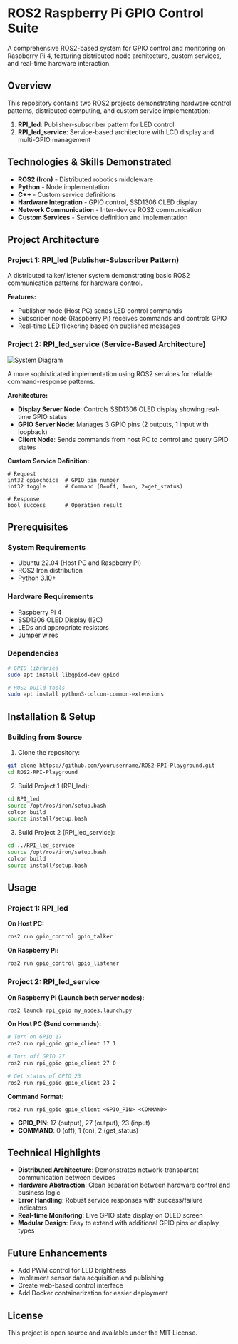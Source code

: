 # ROS2 Raspberry Pi GPIO Control Suite

A comprehensive ROS2-based system for GPIO control and monitoring on Raspberry Pi 4, featuring distributed node architecture, custom services, and real-time hardware interaction.

## Overview

This repository contains two ROS2 projects demonstrating hardware control patterns, distributed computing, and custom service implementation:

1. **RPI_led**: Publisher-subscriber pattern for LED control
2. **RPI_led_service**: Service-based architecture with LCD display and multi-GPIO management

## Technologies & Skills Demonstrated

- **ROS2 (Iron)** - Distributed robotics middleware
- **Python** - Node implementation
- **C++** - Custom service definitions
- **Hardware Integration** - GPIO control, SSD1306 OLED display
- **Network Communication** - Inter-device ROS2 communication
- **Custom Services** - Service definition and implementation

## Project Architecture

### Project 1: RPI_led (Publisher-Subscriber Pattern)

A distributed talker/listener system demonstrating basic ROS2 communication patterns for hardware control.

**Features:**
- Publisher node (Host PC) sends LED control commands
- Subscriber node (Raspberry Pi) receives commands and controls GPIO
- Real-time LED flickering based on published messages

### Project 2: RPI_led_service (Service-Based Architecture)

![System Diagram](https://github.com/lsantos7654/Sandbox/assets/147119808/5602f8f3-7883-461c-9b1d-e41d90708c53)

A more sophisticated implementation using ROS2 services for reliable command-response patterns.

**Architecture:**
- **Display Server Node**: Controls SSD1306 OLED display showing real-time GPIO states
- **GPIO Server Node**: Manages 3 GPIO pins (2 outputs, 1 input with loopback)
- **Client Node**: Sends commands from host PC to control and query GPIO states

**Custom Service Definition:**
```
# Request
int32 gpiochoice  # GPIO pin number
int32 toggle      # Command (0=off, 1=on, 2=get_status)
---
# Response
bool success      # Operation result
```

## Prerequisites

### System Requirements
- Ubuntu 22.04 (Host PC and Raspberry Pi)
- ROS2 Iron distribution
- Python 3.10+

### Hardware Requirements
- Raspberry Pi 4
- SSD1306 OLED Display (I2C)
- LEDs and appropriate resistors
- Jumper wires

### Dependencies

```bash
# GPIO libraries
sudo apt install libgpiod-dev gpiod

# ROS2 build tools
sudo apt install python3-colcon-common-extensions
```

## Installation & Setup

### Building from Source

1. Clone the repository:
```bash
git clone https://github.com/yourusername/ROS2-RPI-Playground.git
cd ROS2-RPI-Playground
```

2. Build Project 1 (RPI_led):
```bash
cd RPI_led
source /opt/ros/iron/setup.bash
colcon build
source install/setup.bash
```

3. Build Project 2 (RPI_led_service):
```bash
cd ../RPI_led_service
source /opt/ros/iron/setup.bash
colcon build
source install/setup.bash
```

## Usage

### Project 1: RPI_led

**On Host PC:**
```bash
ros2 run gpio_control gpio_talker
```

**On Raspberry Pi:**
```bash
ros2 run gpio_control gpio_listener
```

### Project 2: RPI_led_service

**On Raspberry Pi (Launch both server nodes):**
```bash
ros2 launch rpi_gpio my_nodes.launch.py
```

**On Host PC (Send commands):**
```bash
# Turn on GPIO 17
ros2 run rpi_gpio gpio_client 17 1

# Turn off GPIO 27
ros2 run rpi_gpio gpio_client 27 0

# Get status of GPIO 23
ros2 run rpi_gpio gpio_client 23 2
```

**Command Format:**
```
ros2 run rpi_gpio gpio_client <GPIO_PIN> <COMMAND>
```
- **GPIO_PIN**: 17 (output), 27 (output), 23 (input)
- **COMMAND**: 0 (off), 1 (on), 2 (get_status)

## Technical Highlights

- **Distributed Architecture**: Demonstrates network-transparent communication between devices
- **Hardware Abstraction**: Clean separation between hardware control and business logic
- **Error Handling**: Robust service responses with success/failure indicators
- **Real-time Monitoring**: Live GPIO state display on OLED screen
- **Modular Design**: Easy to extend with additional GPIO pins or display types

## Future Enhancements

- Add PWM control for LED brightness
- Implement sensor data acquisition and publishing
- Create web-based control interface
- Add Docker containerization for easier deployment

## License

This project is open source and available under the MIT License.

